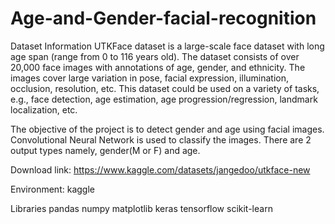 # Age-and-Gender-facial-recognition
Dataset Information
UTKFace dataset is a large-scale face dataset with long age span (range from 0 to 116 years old). The dataset consists of over 20,000 face images with annotations of age, gender, and ethnicity. The images cover large variation in pose, facial expression, illumination, occlusion, resolution, etc. This dataset could be used on a variety of tasks, e.g., face detection, age estimation, age progression/regression, landmark localization, etc.

The objective of the project is to detect gender and age using facial images. Convolutional Neural Network is used to classify the images. There are 2 output types namely, gender(M or F) and age.

Download link: https://www.kaggle.com/datasets/jangedoo/utkface-new

Environment: kaggle

Libraries
pandas
numpy
matplotlib
keras
tensorflow
scikit-learn
